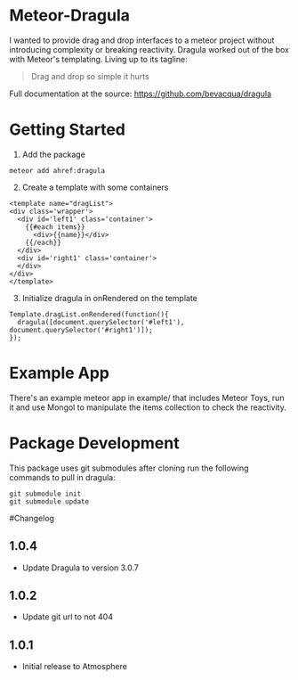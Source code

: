 # Meteor-Dragula

I wanted to provide drag and drop interfaces to a meteor project without introducing complexity or breaking reactivity. Dragula worked out of the box with Meteor's templating. Living up to its tagline:

> Drag and drop so simple it hurts

Full documentation at the source: https://github.com/bevacqua/dragula


# Getting Started

1. Add the package
```
meteor add ahref:dragula
```
2. Create a template with some containers
```
<template name="dragList">
<div class='wrapper'>
  <div id='left1' class='container'>
    {{#each items}}
      <div>{{name}}</div>
    {{/each}}
  </div>
  <div id='right1' class='container'>
  </div>
</div>
</template>
```

3. Initialize dragula in onRendered on the template
```
Template.dragList.onRendered(function(){
  dragula([document.querySelector('#left1'), document.querySelector('#right1')]);
});
```
# Example App
There's an example meteor app in example/ that includes Meteor Toys, run it and use Mongol to manipulate the items collection to check the reactivity.

# Package Development

This package uses git submodules after cloning run the following commands to pull in dragula:
```
git submodule init
git submodule update
```

#Changelog

## 1.0.4
  * Update Dragula to version 3.0.7

## 1.0.2
  * Update git url to not 404

## 1.0.1
  * Initial release to Atmosphere




